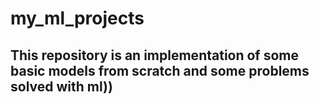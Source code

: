 # my_ml_projects
## This repository is an implementation of some basic models from scratch and some problems solved with ml))
